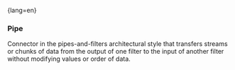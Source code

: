 {lang=en}
### Pipe

Connector in the pipes-and-filters architectural style that transfers
streams or chunks of data from the output of one filter to the input
of another filter without modifying values or order of data.


